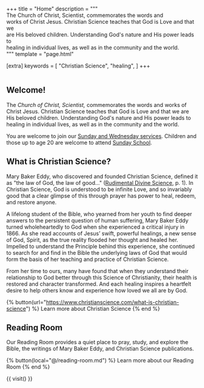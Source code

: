 +++
title = "Home"
description = """\
  The Church of Christ, Scientist, commemorates the words and \
  works of Christ Jesus. Christian Science teaches that God is Love and that we \
  are His beloved children. Understanding God's nature and His power leads to \
  healing in individual lives, as well as in the community and the world.\
  """
template = "page.html"

[extra]
keywords = [
  "Christian Science",
  "healing",
]
+++
<!--
<aside class="announcement-banner">
  <a href="/lectures-and-events/Be_Set_Free_2024/">
    <strong>Upcoming lecture:</strong>
    <span style="text-decoration: underline">Nicole Virgil: “Be Set Free!”</span> on Thursday, Feb 15, at 7 pm, at the Premiere Oaks Theater.
  </a>
</aside>
-->

<p><img alt="" src="/media/community2-540x326.jpg" class="home-image"></p>

<div class="content-and-sidebar">

<section>

# Welcome!

The *Church of Christ, Scientist,* commemorates the words and
works of Christ Jesus. Christian Science teaches that God is Love and that we
are His beloved children. Understanding God's nature and His power leads to
healing in individual lives, as well as in the community and the world.

You are welcome to join our [Sunday and Wednesday services](@/services-and-sunday-school.md).
Children and those up to age 20 are welcome to attend [Sunday School](@/services-and-sunday-school.md).

# What is Christian Science?

Mary Baker Eddy, who discovered and founded Christian Science, defined it as
"the law of God, the law of good..." ([Rudimental Divine
Science](https://mbeinstitute.org/Prose_Works/Rudimental_Divine_Science.html),
p. 1). In Christian Science, God is understood to be infinite Love, and so
invariably good that a clear glimpse of this through prayer has power to heal,
redeem, and restore anyone.

A lifelong student of the Bible, who yearned from her youth to find deeper
answers to the persistent question of human suffering, Mary Baker Eddy turned
wholeheartedly to God when she experienced a critical injury in 1866. As she
read accounts of Jesus’ swift, powerful healings, a new sense of God, Spirit, as
the true reality flooded her thought and healed her. Impelled to understand the
Principle behind this experience, she continued to search for and find in the
Bible the underlying laws of God that would form the basis of her teaching and
practice of Christian Science.

From her time to ours, many have found that when they understand their
relationship to God better through this Science of Christianity, their health is
restored and character transformed. And each healing inspires a heartfelt desire
to help others know and experience how loved we all are by God.

{% button(url="https://www.christianscience.com/what-is-christian-science") %}
Learn more about Christian Science
{% end %}

# Reading Room

Our Reading Room provides a quiet place to pray, study, and explore the Bible,
the writings of Mary Baker Eddy, and Christian Science publications.

{% button(local="@/reading-room.md") %}
Learn more about our Reading Room
{% end %}

</section>

<aside class="right">

{{ visit() }}

</aside>

</div>
